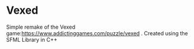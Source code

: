 # Vexed
Simple remake of the Vexed game:https://www.addictinggames.com/puzzle/vexed . Created using the SFML Library in C++
